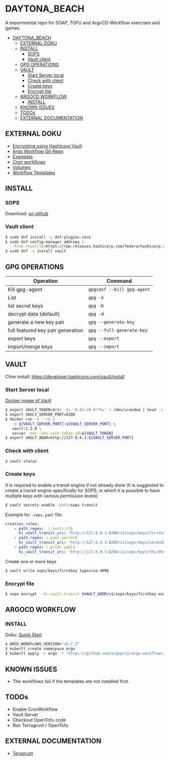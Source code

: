 DAYTONA_BEACH
=============

A experimental repo for SOAP, TOFU and ArgoCD-Workflow exercises and games.

- [DAYTONA\_BEACH](#daytona_beach)
	- [EXTERNAL DOKU](#external-doku)
	- [INSTALL](#install)
		- [SOPS](#sops)
		- [Vault client](#vault-client)
	- [GPG OPERATIONS](#gpg-operations)
	- [VAULT](#vault)
		- [Start Server local](#start-server-local)
		- [Check with client](#check-with-client)
		- [Create keys](#create-keys)
		- [Encrypt file](#encrypt-file)
	- [ARGOCD WORKFLOW](#argocd-workflow)
		- [INSTALL](#install-1)
	- [KNOWN ISSUES](#known-issues)
	- [TODOs](#todos)
	- [EXTERNAL DOCUMENTATION](#external-documentation)



EXTERNAL DOKU
-------------

* [Encrypting using Hashicorp Vault](https://github.com/getsops/sops?tab=readme-ov-file#encrypting-using-hashicorp-vault)
* [Argo Workflow Git-Repo](https://github.com/argoproj/argo-workflows?tab=readme-ov-file)
* [Examples](https://github.com/argoproj/argo-workflows/tree/main/examples)
* [Cron workflows](https://argo-workflows.readthedocs.io/en/latest/cron-workflows/)
* [Volumes](https://argo-workflows.readthedocs.io/en/latest/walk-through/volumes/)
* [Workflow Templates](https://argo-workflows.readthedocs.io/en/latest/workflow-templates/)

INSTALL
-------

### SOPS

Download: [on github](https://github.com/getsops/sops/releases)

### Vault client

```bash
$ sudo dnf install -y dnf-plugins-core
$ sudo dnf config-manager addrepo \
  --from-repofile=https://rpm.releases.hashicorp.com/fedora/hashicorp.repo
$ sudo dnf -y install vault
```



GPG OPERATIONS
--------------


| Operation                         | Command                    |
|-----------------------------------|----------------------------|
| Kill gpg-agent                    | `gpgconf --kill gpg-agent` |
| List                              | `gpg -k`                   |
| list secret keys                  | `gpg -K`                   |
| decrypt data (default)            | `gpg -d`                   |
| generate a new key pair           | `gpg --generate-key`       |
| full featured key pair generation | `gpg --full-generate-key`  |
| export keys                       | `gpg --export`             |
| import/merge keys                 | `gpg --import`             |

VAULT
-----

Cline install: https://developer.hashicorp.com/vault/install

### Start Server local

[Docker image of Vault](https://hub.docker.com/_/vault)

```bash
$ export VAULT_TOKEN=$(tr -dc 'A-Za-z0-9!?%=' < /dev/urandom | head -c 16)
$ export VAULT_SERVER_PORT=8200
$ docker run -d --rm \
   -p ${VAULT_SERVER_PORT}:${VAULT_SERVER_PORT} \
   vault:1.2.0 \
   server -dev -dev-root-token-id=${VAULT_TOKEN}
$ export VAULT_ADDR=http://127.0.0.1:${VAULT_SERVER_PORT}
```

### Check with client

```bash
$ vault status
```

### Create keys

It is required to enable a transit engine if not already done (It is suggested
to create a transit engine specifically for SOPS, in which it is possible to
have multiple keys with various permission levels)

```bash
$ vault secrets enable -path=sops transit
```

Example for `.sops.yaml` file:

```yaml
creation_rules:
    - path_regex:  \.test\.tf$
      hc_vault_transit_uri: "http://127.0.0.1:8200/v1/sops/keys/firstkey"
    - path_regex: \.yaml.secret$
      hc_vault_transit_uri: "http://127.0.0.1:8200/v1/sops/keys/secondkey"
    - path_regex: \.prod\.yaml$
      hc_vault_transit_uri: "http://127.0.0.1:8200/v1/sops/keys/thirdkey"
```

Create one or more keys

```bash
$ vault write sops/keys/firstkey type=rsa-4096
```

### Encrypt file

```bash
$ sops encrypt --hc-vault-transit $VAULT_ADDR/v1/sops/keys/firstkey examples/hello.test.tf > ./crypted/hello.test.tf
```

ARGOCD WORKFLOW
---------------

### INSTALL

Doku: [Quick Start](https://argo-workflows.readthedocs.io/en/latest/quick-start/)


```bash
$ ARGO_WORKFLOWS_VERSION="vX.Y.Z"
$ kubectl create namespace argo
$ kubectl apply -n argo -f "https://github.com/argoproj/argo-workflows/releases/download/${ARGO_WORKFLOWS_VERSION}/quick-start-minimal.yaml"
```

KNOWN ISSUES
------------

- The workflows fail if the templates are not installed first.


TODOs
-----

- Enable CronWorkflow
- Vault Server
- Checkout OpenTofu code
- Run Terragrunt / OpenTofu

EXTERNAL DOCUMENTATION
----------------------

- [Teragrunt](https://terragrunt.gruntwork.io/)